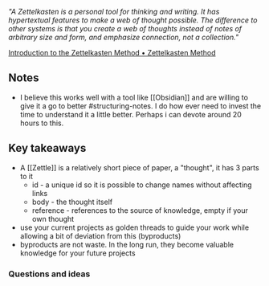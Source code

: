 
*"A Zettelkasten is a personal tool for thinking and writing. It has hypertextual features to make a web of thought possible. The difference to other systems is that you create a web of thoughts instead of notes of arbitrary size and form, and emphasize connection, not a collection."*

[Introduction to the Zettelkasten Method • Zettelkasten Method](https://zettelkasten.de/introduction/)

## Notes
- I believe this works well with a tool like [[Obsidian]] and are willing to give it a go to better #structuring-notes. I do how ever need to invest the time to understand it a little better. Perhaps i can devote around 20 hours to this.


## Key takeaways

- A [[Zettle]] is a relatively short piece of paper, a "thought", it has 3 parts to it
	- id - a unique id so it is possible to change names without affecting links
	- body - the thought itself
	- reference - references to the source of knowledge, empty if your own thought
- use your current projects as golden threads to guide your work while allowing a bit of deviation from this  (byproducts)
- byproducts are not waste. In the long run, they become valuable knowledge for your future projects

### Questions and ideas
